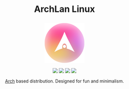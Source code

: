 # <p align="center">ArchLan Linux</p>

<p align="center">
<a href="https://archlan.github.io"><img src="https://raw.githubusercontent.com/archlan/assets/main/img/logo/128x128_logo.svg" height="128" width="128" alt="ArchLan"></a>
</p>


<p align="center">
  <img src="https://img.shields.io/badge/Released%3F-BETA-pink?style=social">
  <img src="https://img.shields.io/github/downloads/archlan/releases/total?style=social">
  <img src="https://img.shields.io/github/stars/archlan/iso?style=social">
  <img src="https://img.shields.io/github/issues/archlan/issue-tracker?style=social">
</p>

<p align="center">
<a href="https://www.archlinux.org">Arch</a> based distribution. Designed for fun and minimalism.
</p>

